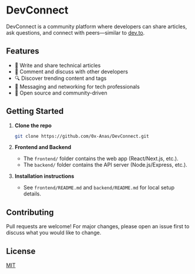 
# DevConnect

DevConnect is a community platform where developers can share articles, ask questions, and connect with peers—similar to [dev.to](https://dev.to/).

## Features

- 📝 Write and share technical articles
- 💬 Comment and discuss with other developers
- 🔍 Discover trending content and tags
- 📨 Messaging and networking for tech professionals
- 🎉 Open source and community-driven

## Getting Started

1. **Clone the repo**
    ```sh
    git clone https://github.com/0x-Anas/DevConnect.git
    ```

2. **Frontend and Backend**
    - The `frontend/` folder contains the web app (React/Next.js, etc.).
    - The `backend/` folder contains the API server (Node.js/Express, etc.).

3. **Installation instructions**
    - See `frontend/README.md` and `backend/README.md` for local setup details.

## Contributing

Pull requests are welcome! For major changes, please open an issue first to discuss what you would like to change.

## License

[MIT](LICENSE)
